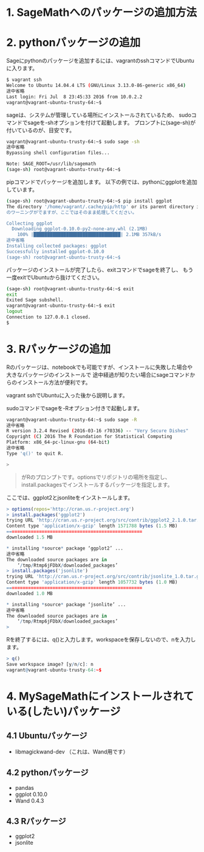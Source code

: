 # 1. SageMathへのパッケージの追加方法

# 2. pythonパッケージの追加
Sageにpythonのパッケージを追加するには、vagrantのsshコマンドでUbuntuに入ります。

```bash
$ vagrant ssh
Welcome to Ubuntu 14.04.4 LTS (GNU/Linux 3.13.0-86-generic x86_64)
途中省略
Last login: Fri Jul  8 23:45:33 2016 from 10.0.2.2
vagrant@vagrant-ubuntu-trusty-64:~$ 
```

sageは、システムが管理している場所にインストールされているため、
sudoコマンドでsageを-shオプションを付けて起動します。
プロンプトに(sage-sh)が付いているのが、目安です。
```bash
vagrant@vagrant-ubuntu-trusty-64:~$ sudo sage -sh
途中省略
Bypassing shell configuration files...

Note: SAGE_ROOT=/usr/lib/sagemath
(sage-sh) root@vagrant-ubuntu-trusty-64:~$
```

pipコマンドでパッケージを追加します。
以下の例では、pythonにggplotを追加しています。

```bash
(sage-sh) root@vagrant-ubuntu-trusty-64:~$ pip install ggplot
The directory '/home/vagrant/.cache/pip/http' or its parent directory is not owned by the current user and the cache has been disabled. Please check the permissions and owner of that directory. If executing pip with sudo, you may want sudo's -H flag.
のワーニングがでますが、ここではそのまま処理してください。

Collecting ggplot
  Downloading ggplot-0.10.0-py2-none-any.whl (2.1MB)
    100% |████████████████████████████████| 2.1MB 357kB/s 
途中省略
Installing collected packages: ggplot
Successfully installed ggplot-0.10.0
(sage-sh) root@vagrant-ubuntu-trusty-64:~$ 
```

パッケージのインストールが完了したら、exitコマンドでsageを終了し、
もう一度exitでUbuntuから抜けてください。
```bash
(sage-sh) root@vagrant-ubuntu-trusty-64:~$ exit
exit
Exited Sage subshell.
vagrant@vagrant-ubuntu-trusty-64:~$ exit
logout
Connection to 127.0.0.1 closed.
$ 
```

# 3. Rパッケージの追加
Rのパッケージは、notebookでも可能ですが、インストールに失敗した場合や大きなパッケージのインストールで
途中経過が知りたい場合にsageコマンドからのインストール方法が便利です。

vagrant sshでUbuntuに入った後から説明します。

sudoコマンドでsageを-Rオプション付きで起動します。
```bash
vagrant@vagrant-ubuntu-trusty-64:~$ sudo sage -R
途中省略
R version 3.2.4 Revised (2016-03-16 r70336) -- "Very Secure Dishes"
Copyright (C) 2016 The R Foundation for Statistical Computing
Platform: x86_64-pc-linux-gnu (64-bit)
途中省略
Type 'q()' to quit R.

> 
```

> がRのプロンプトです。optionsでリポジトリの場所を指定し、
install.packagesでインストールするパッケージを指定します。

ここでは、ggplot2とjsonliteをインストールします。
```R
> options(repos='http://cran.us.r-project.org')
> install.packages('ggplot2')
trying URL 'http://cran.us.r-project.org/src/contrib/ggplot2_2.1.0.tar.gz'
Content type 'application/x-gzip' length 1571788 bytes (1.5 MB)
==================================================
downloaded 1.5 MB

* installing *source* package ‘ggplot2’ ...
途中省略
The downloaded source packages are in
	‘/tmp/Rtmp6jFDbX/downloaded_packages’
> install.packages('jsonlite')
trying URL 'http://cran.us.r-project.org/src/contrib/jsonlite_1.0.tar.gz'
Content type 'application/x-gzip' length 1057732 bytes (1.0 MB)
==================================================
downloaded 1.0 MB

* installing *source* package ‘jsonlite’ ...
途中省略
The downloaded source packages are in
	‘/tmp/Rtmp6jFDbX/downloaded_packages’
>
```

Rを終了するには、q()と入力します。workspaceを保存しないので、nを入力します。

```R
> q()
Save workspace image? [y/n/c]: n
vagrant@vagrant-ubuntu-trusty-64:~$
```

# 4. MySageMathにインストールされている(したい)パッケージ

## 4.1 Ubuntuパッケージ

- libmagickwand-dev	（これは、Wand用です）

## 4.2 pythonパッケージ

- pandas 
- ggplot 0.10.0
- Wand 0.4.3

## 4.3 Rパッケージ

- ggplot2
- jsonlite
